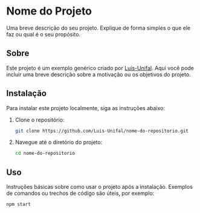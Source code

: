# Nome do Projeto

Uma breve descrição do seu projeto. Explique de forma simples o que ele faz ou qual é o seu propósito.

## Sobre

Este projeto é um exemplo genérico criado por [Luis-Unifal](https://github.com/Luis-Unifal). Aqui você pode incluir uma breve descrição sobre a motivação ou os objetivos do projeto.

## Instalação

Para instalar este projeto localmente, siga as instruções abaixo:

1. Clone o repositório:
    ```bash
    git clone https://github.com/Luis-Unifal/nome-do-repositorio.git
    ```
2. Navegue até o diretório do projeto:
    ```bash
    cd nome-do-repositorio
    ```

## Uso

Instruções básicas sobre como usar o projeto após a instalação. Exemplos de comandos ou trechos de código são úteis, por exemplo:

```bash
npm start

